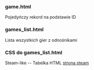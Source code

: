 ### game.html
Pojedyńczy rekord na podstawie ID

### games_list.html
Lista wszystkich gier z odnośnikami

### CSS do games_list.html
Steam-like -- Tabelka HTML
[strona steam](https://store.steampowered.com/category/rpg_action/)
